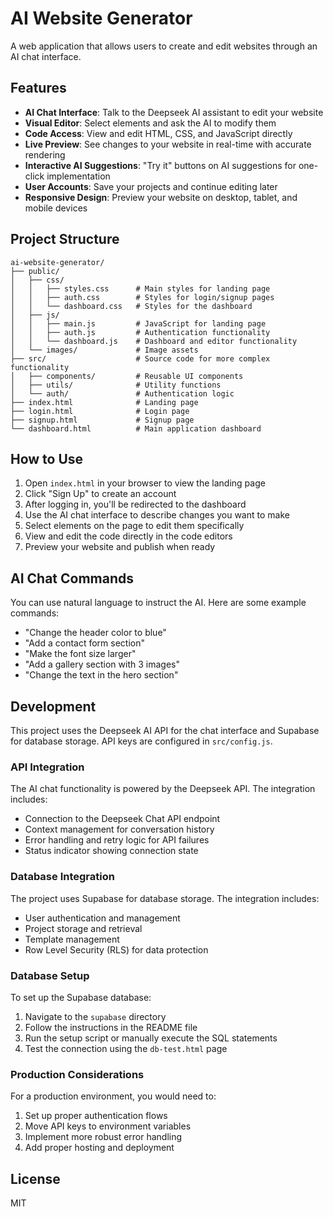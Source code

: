 # AI Website Generator

A web application that allows users to create and edit websites through an AI chat interface.

## Features

- **AI Chat Interface**: Talk to the Deepseek AI assistant to edit your website
- **Visual Editor**: Select elements and ask the AI to modify them
- **Code Access**: View and edit HTML, CSS, and JavaScript directly
- **Live Preview**: See changes to your website in real-time with accurate rendering
- **Interactive AI Suggestions**: "Try it" buttons on AI suggestions for one-click implementation
- **User Accounts**: Save your projects and continue editing later
- **Responsive Design**: Preview your website on desktop, tablet, and mobile devices

## Project Structure

```
ai-website-generator/
├── public/
│   ├── css/
│   │   ├── styles.css      # Main styles for landing page
│   │   ├── auth.css        # Styles for login/signup pages
│   │   └── dashboard.css   # Styles for the dashboard
│   ├── js/
│   │   ├── main.js         # JavaScript for landing page
│   │   ├── auth.js         # Authentication functionality
│   │   └── dashboard.js    # Dashboard and editor functionality
│   └── images/             # Image assets
├── src/                    # Source code for more complex functionality
│   ├── components/         # Reusable UI components
│   ├── utils/              # Utility functions
│   └── auth/               # Authentication logic
├── index.html              # Landing page
├── login.html              # Login page
├── signup.html             # Signup page
└── dashboard.html          # Main application dashboard
```

## How to Use

1. Open `index.html` in your browser to view the landing page
2. Click "Sign Up" to create an account
3. After logging in, you'll be redirected to the dashboard
4. Use the AI chat interface to describe changes you want to make
5. Select elements on the page to edit them specifically
6. View and edit the code directly in the code editors
7. Preview your website and publish when ready

## AI Chat Commands

You can use natural language to instruct the AI. Here are some example commands:

- "Change the header color to blue"
- "Add a contact form section"
- "Make the font size larger"
- "Add a gallery section with 3 images"
- "Change the text in the hero section"

## Development

This project uses the Deepseek AI API for the chat interface and Supabase for database storage. API keys are configured in `src/config.js`.

### API Integration

The AI chat functionality is powered by the Deepseek API. The integration includes:

- Connection to the Deepseek Chat API endpoint
- Context management for conversation history
- Error handling and retry logic for API failures
- Status indicator showing connection state

### Database Integration

The project uses Supabase for database storage. The integration includes:

- User authentication and management
- Project storage and retrieval
- Template management
- Row Level Security (RLS) for data protection

### Database Setup

To set up the Supabase database:

1. Navigate to the `supabase` directory
2. Follow the instructions in the README file
3. Run the setup script or manually execute the SQL statements
4. Test the connection using the `db-test.html` page

### Production Considerations

For a production environment, you would need to:

1. Set up proper authentication flows
2. Move API keys to environment variables
3. Implement more robust error handling
4. Add proper hosting and deployment

## License

MIT